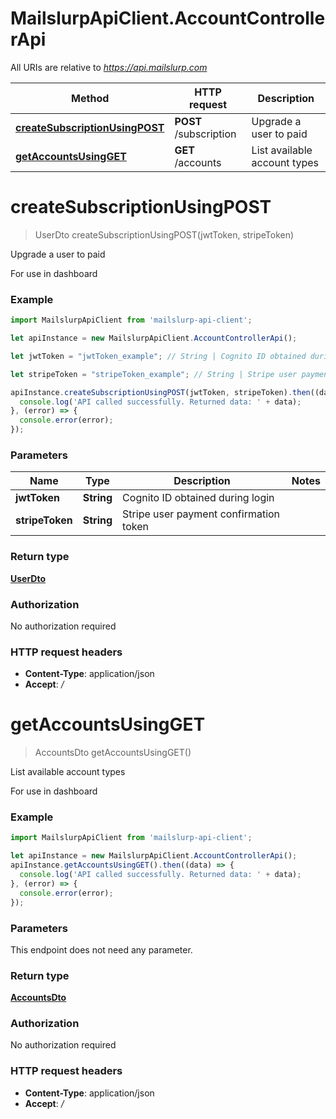 # MailslurpApiClient.AccountControllerApi

All URIs are relative to *https://api.mailslurp.com*

Method | HTTP request | Description
------------- | ------------- | -------------
[**createSubscriptionUsingPOST**](AccountControllerApi.md#createSubscriptionUsingPOST) | **POST** /subscription | Upgrade a user to paid
[**getAccountsUsingGET**](AccountControllerApi.md#getAccountsUsingGET) | **GET** /accounts | List available account types


<a name="createSubscriptionUsingPOST"></a>
# **createSubscriptionUsingPOST**
> UserDto createSubscriptionUsingPOST(jwtToken, stripeToken)

Upgrade a user to paid

For use in dashboard

### Example
```javascript
import MailslurpApiClient from 'mailslurp-api-client';

let apiInstance = new MailslurpApiClient.AccountControllerApi();

let jwtToken = "jwtToken_example"; // String | Cognito ID obtained during login

let stripeToken = "stripeToken_example"; // String | Stripe user payment confirmation token

apiInstance.createSubscriptionUsingPOST(jwtToken, stripeToken).then((data) => {
  console.log('API called successfully. Returned data: ' + data);
}, (error) => {
  console.error(error);
});

```

### Parameters

Name | Type | Description  | Notes
------------- | ------------- | ------------- | -------------
 **jwtToken** | **String**| Cognito ID obtained during login | 
 **stripeToken** | **String**| Stripe user payment confirmation token | 

### Return type

[**UserDto**](UserDto.md)

### Authorization

No authorization required

### HTTP request headers

 - **Content-Type**: application/json
 - **Accept**: */*

<a name="getAccountsUsingGET"></a>
# **getAccountsUsingGET**
> AccountsDto getAccountsUsingGET()

List available account types

For use in dashboard

### Example
```javascript
import MailslurpApiClient from 'mailslurp-api-client';

let apiInstance = new MailslurpApiClient.AccountControllerApi();
apiInstance.getAccountsUsingGET().then((data) => {
  console.log('API called successfully. Returned data: ' + data);
}, (error) => {
  console.error(error);
});

```

### Parameters
This endpoint does not need any parameter.

### Return type

[**AccountsDto**](AccountsDto.md)

### Authorization

No authorization required

### HTTP request headers

 - **Content-Type**: application/json
 - **Accept**: */*

